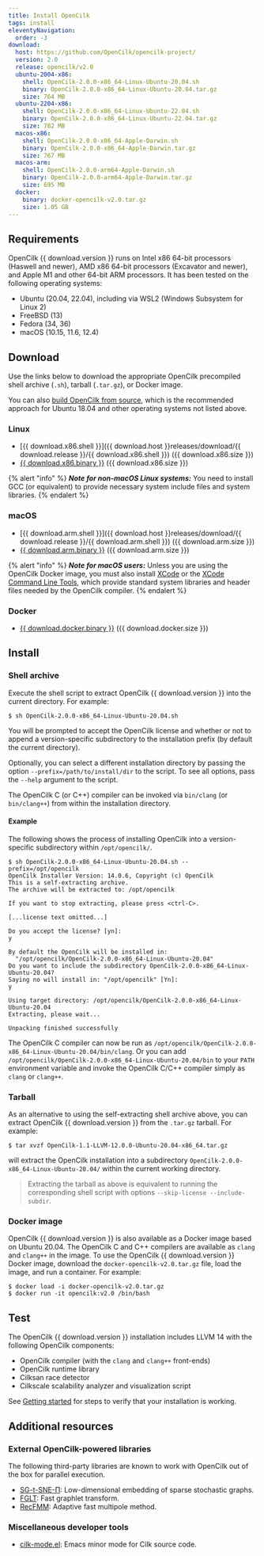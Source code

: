 ```yaml
---
title: Install OpenCilk
tags: install
eleventyNavigation:
  order: -3
download:
  host: https://github.com/OpenCilk/opencilk-project/
  version: 2.0
  release: opencilk/v2.0
  ubuntu-2004-x86: 
    shell: OpenCilk-2.0.0-x86_64-Linux-Ubuntu-20.04.sh
    binary: OpenCilk-2.0.0-x86_64-Linux-Ubuntu-20.04.tar.gz
    size: 764 MB
  ubuntu-2204-x86: 
    shell: OpenCilk-2.0.0-x86_64-Linux-Ubuntu-22.04.sh
    binary: OpenCilk-2.0.0-x86_64-Linux-Ubuntu-22.04.tar.gz
    size: 782 MB
  macos-x86: 
    shell: OpenCilk-2.0.0-x86_64-Apple-Darwin.sh
    binary: OpenCilk-2.0.0-x86_64-Apple-Darwin.tar.gz
    size: 767 MB
  macos-arm:
    shell: OpenCilk-2.0.0-arm64-Apple-Darwin.sh
    binary: OpenCilk-2.0.0-arm64-Apple-Darwin.tar.gz
    size: 695 MB
  docker: 
    binary: docker-opencilk-v2.0.tar.gz
    size: 1.05 GB
---
```


## Requirements

OpenCilk {{ download.version }} runs on Intel x86 64-bit processors (Haswell and newer), AMD x86
64-bit processors (Excavator and newer), and Apple M1 and other 64-bit
ARM processors.  It has been tested on the following operating systems:

 - Ubuntu (20.04, 22.04), including via WSL2 (Windows Subsystem for Linux 2)
 - FreeBSD (13)
 - Fedora (34, 36)
 - macOS (10.15, 11.6, 12.4)

## Download

Use the links below to download the appropriate OpenCilk precompiled shell
archive (`.sh`), tarball (`.tar.gz`), or Docker image.

You can also [build OpenCilk from source](../build-opencilk-from-source), which is the recommended approach for Ubuntu 18.04 and other operating systems not listed above.

### Linux
 
 - [{{ download.x86.shell }}]({{ download.host }}releases/download/{{ download.release }}/{{ download.x86.shell }})
   ({{ download.x86.size }})
 - <a id="{{ download.release }} x86" href="{{ download.host }}releases/download/{{ download.release }}/{{ download.x86.binary }}">{{ download.x86.binary }}</a>
   ({{ download.x86.size }})
   
{% alert "info" %}
***Note for non-macOS Linux systems:*** You need to install GCC (or equivalent) to provide
necessary system include files and system libraries.
{% endalert %}

### macOS

 - [{{ download.arm.shell }}]({{ download.host }}releases/download/{{ download.release }}/{{ download.arm.shell }})
   ({{ download.arm.size }})
 - <a id="{{ download.release }} arm" href="{{ download.host }}releases/download/{{ download.release }}/{{ download.arm.binary }}">{{ download.arm.binary }}</a>
   ({{ download.arm.size }})

{% alert "info" %}
***Note for macOS users:*** Unless you are using the OpenCilk Docker image,
you must also install [XCode](https://developer.apple.com/support/xcode/) or
the [XCode Command Line
Tools](https://mac.install.guide/commandlinetools/index.html), which provide
standard system libraries and header files needed by the OpenCilk compiler.
{% endalert %}

### Docker

 - <a id="{{ download.release }} docker" href="{{ download.host }}releases/download/{{ download.release }}/{{ download.docker.binary }}">{{ download.docker.binary }}</a>
   ({{ download.docker.size }})

## Install

### Shell archive

Execute the shell script to extract OpenCilk {{ download.version }} into the current directory.  For example:

```shell-session
$ sh OpenCilk-2.0.0-x86_64-Linux-Ubuntu-20.04.sh
```

You will be prompted to accept the OpenCilk license and whether or not to
append a version-specific subdirectory to the installation prefix (by default
the current directory).

Optionally, you can select a different installation directory by passing the
option `--prefix=/path/to/install/dir` to the script.  To see all options, pass
the `--help` argument to the script.

The OpenCilk C (or C++) compiler can be invoked via `bin/clang` (or
`bin/clang++`) from within the installation directory.

#### Example

The following shows the process of installing OpenCilk into a version-specific
subdirectory within `/opt/opencilk/`.

```shell-session
$ sh OpenCilk-2.0.0-x86_64-Linux-Ubuntu-20.04.sh --prefix=/opt/opencilk
OpenCilk Installer Version: 14.0.6, Copyright (c) OpenCilk
This is a self-extracting archive.
The archive will be extracted to: /opt/opencilk

If you want to stop extracting, please press <ctrl-C>.

[...license text omitted...]

Do you accept the license? [yn]:
y

By default the OpenCilk will be installed in:
  "/opt/opencilk/OpenCilk-2.0.0-x86_64-Linux-Ubuntu-20.04"
Do you want to include the subdirectory OpenCilk-2.0.0-x86_64-Linux-Ubuntu-20.04?
Saying no will install in: "/opt/opencilk" [Yn]:
y

Using target directory: /opt/opencilk/OpenCilk-2.0.0-x86_64-Linux-Ubuntu-20.04
Extracting, please wait...

Unpacking finished successfully
```

The OpenCilk C compiler can now be run as
`/opt/opencilk/OpenCilk-2.0.0-x86_64-Linux-Ubuntu-20.04/bin/clang`.  Or you can add
`/opt/opencilk/OpenCilk-2.0.0-x86_64-Linux-Ubuntu-20.04/bin` to your `PATH` environment variable
and invoke the OpenCilk C/C++ compiler simply as `clang` or `clang++`.

### Tarball

As an alternative to using the self-extracting shell archive above, you can
extract OpenCilk {{ download.version }} from the `.tar.gz` tarball.  For example:

```shell-session
$ tar xvzf OpenCilk-1.1-LLVM-12.0.0-Ubuntu-20.04-x86_64.tar.gz
```

will extract the OpenCilk installation into a subdirectory
`OpenCilk-2.0.0-x86_64-Linux-Ubuntu-20.04/` within the current working directory.

> Extracting the tarball as above is equivalent to running the corresponding
> shell script with options `--skip-license --include-subdir`.

### Docker image

OpenCilk {{ download.version }} is also available as a Docker image based on Ubuntu 20.04.  The
OpenCilk C and C++ compilers are available as `clang` and `clang++` in the
image.  To use the OpenCilk {{ download.version }} Docker image, download the
`docker-opencilk-v2.0.tar.gz` file, load the image, and run a container.  For
example:

```shell-session
$ docker load -i docker-opencilk-v2.0.tar.gz
$ docker run -it opencilk:v2.0 /bin/bash
```

## Test

The OpenCilk {{ download.version }} installation includes LLVM 14 with the following OpenCilk
components:

 - OpenCilk compiler (with the `clang` and `clang++` front-ends)
 - OpenCilk runtime library
 - Cilksan race detector 
 - Cilkscale scalability analyzer and visualization script

See [Getting started](/doc/users-guide/getting-started) for steps to verify
that your installation is working.

## Additional resources

### External OpenCilk-powered libraries

The following third-party libraries are known to work with OpenCilk out of the
box for parallel execution.

- [SG-t-SNE-Π](https://github.com/fcdimitr/sgtsnepi): Low-dimensional embedding
  of sparse stochastic graphs.
- [FGLT](https://github.com/ailiop/fglt): Fast graphlet transform.
- [RecFMM](https://github.com/zhang416/recfmm): Adaptive fast multipole method.

### Miscellaneous developer tools

- [cilk-mode.el](https://github.com/ailiop/cilk-mode/): Emacs minor mode for
  Cilk source code.
